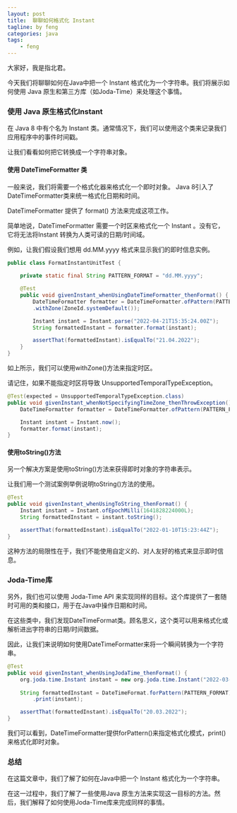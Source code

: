 ```yaml
---
layout: post
title:  聊聊如何格式化 Instant
tagline: by feng
categories: java
tags: 
    - feng
---
```


大家好，我是指北君。

今天我们将聊聊如何在Java中把一个 Instant 格式化为一个字符串。我们将展示如何使用 Java 原生和第三方库（如Joda-Time）来处理这个事情。

### 使用 Java 原生格式化Instant

在 Java 8 中有个名为 Instant 类。通常情况下，我们可以使用这个类来记录我们应用程序中的事件时间戳。

让我们看看如何把它转换成一个字符串对象。

#### 使用 DateTimeFormatter 类

一般来说，我们将需要一个格式化器来格式化一个即时对象。 Java 8引入了DateTimeFormatter类来统一格式化日期和时间。

DateTimeFormatter 提供了 format() 方法来完成这项工作。

简单地说，DateTimeFormatter 需要一个时区来格式化一个 Instant 。没有它，它将无法将Instant 转换为人类可读的日期/时间域。

例如，让我们假设我们想用 dd.MM.yyyy 格式来显示我们的即时信息实例。

```java
public class FormatInstantUnitTest {
    
    private static final String PATTERN_FORMAT = "dd.MM.yyyy";

    @Test
    public void givenInstant_whenUsingDateTimeFormatter_thenFormat() {
        DateTimeFormatter formatter = DateTimeFormatter.ofPattern(PATTERN_FORMAT)
        .withZone(ZoneId.systemDefault());

        Instant instant = Instant.parse("2022-04-21T15:35:24.00Z");
        String formattedInstant = formatter.format(instant);

        assertThat(formattedInstant).isEqualTo("21.04.2022");
    }
}
```

如上所示，我们可以使用withZone()方法来指定时区。

请记住，如果不能指定时区将导致 UnsupportedTemporalTypeException。

```java
@Test(expected = UnsupportedTemporalTypeException.class)
public void givenInstant_whenNotSpecifyingTimeZone_thenThrowException() {
    DateTimeFormatter formatter = DateTimeFormatter.ofPattern(PATTERN_FORMAT);

    Instant instant = Instant.now();
    formatter.format(instant);
}
```

#### 使用toString()方法

另一个解决方案是使用toString()方法来获得即时对象的字符串表示。

让我们用一个测试案例举例说明toString()方法的使用。

```java
@Test
public void givenInstant_whenUsingToString_thenFormat() {
    Instant instant = Instant.ofEpochMilli(1641828224000L);
    String formattedInstant = instant.toString();

    assertThat(formattedInstant).isEqualTo("2022-01-10T15:23:44Z");
}
```

这种方法的局限性在于，我们不能使用自定义的、对人友好的格式来显示即时信息。

### Joda-Time库

另外，我们也可以使用 Joda-Time API 来实现同样的目标。这个库提供了一套随时可用的类和接口，用于在Java中操作日期和时间。

在这些类中，我们发现DateTimeFormat类。顾名思义，这个类可以用来格式化或解析进出字符串的日期/时间数据。

因此，让我们来说明如何使用DateTimeFormatter来将一个瞬间转换为一个字符串。

```java
@Test
public void givenInstant_whenUsingJodaTime_thenFormat() {
    org.joda.time.Instant instant = new org.joda.time.Instant("2022-03-20T10:11:12");
        
    String formattedInstant = DateTimeFormat.forPattern(PATTERN_FORMAT)
        .print(instant);

    assertThat(formattedInstant).isEqualTo("20.03.2022");
}
```

我们可以看到，DateTimeFormatter提供forPattern()来指定格式化模式，print()来格式化即时对象。

### 总结

在这篇文章中，我们了解了如何在Java中把一个 Instant 格式化为一个字符串。

在这一过程中，我们了解了一些使用Java 原生方法来实现这一目标的方法。然后，我们解释了如何使用Joda-Time库来完成同样的事情。
